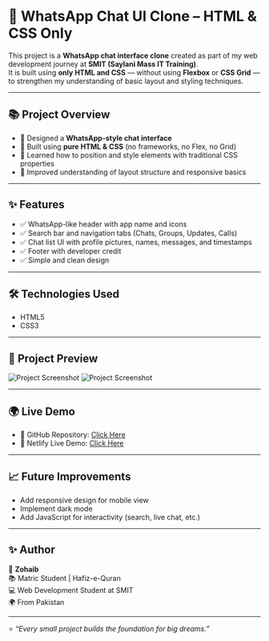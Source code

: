 # 📱 WhatsApp Chat UI Clone – HTML & CSS Only

This project is a **WhatsApp chat interface clone** created as part of my web development journey at **SMIT (Saylani Mass IT Training)**.  
It is built using **only HTML and CSS** — without using **Flexbox** or **CSS Grid** — to strengthen my understanding of basic layout and styling techniques.

---

## 📚 Project Overview

- 📱 Designed a **WhatsApp-style chat interface**  
- 🧱 Built using **pure HTML & CSS** (no frameworks, no Flex, no Grid)  
- 🎨 Learned how to position and style elements with traditional CSS properties  
- 🧠 Improved understanding of layout structure and responsive basics  

---

## ✨ Features

- ✅ WhatsApp-like header with app name and icons  
- ✅ Search bar and navigation tabs (Chats, Groups, Updates, Calls)  
- ✅ Chat list UI with profile pictures, names, messages, and timestamps  
- ✅ Footer with developer credit  
- ✅ Simple and clean design  

---

## 🛠️ Technologies Used

- HTML5  
- CSS3  

---

## 📸 Project Preview

![Project Screenshot](https://1drv.ms/i/c/8284a6b109cb516d/Ec4I1eC0okVNrNtKygmAdycBb8OFkBbdudWNYJn9IYnh-A?e=j6kdmX)
![Project Screenshot](https://1drv.ms/i/c/8284a6b109cb516d/ERkoRUhvYfRIrg_ut2SKp4wBiQP1u_miBQNXD7OQDFb9ig?e=hAfnom)

---

## 🌍 Live Demo

- 🔗 GitHub Repository: [Click Here](https://github.com/Zohaib/text.repo9)
- 🔗 Netlify Live Demo: [Click Here](https://gilded-sopapillas-dd656e.netlify.app/)

---

## 📈 Future Improvements

- Add responsive design for mobile view  
- Implement dark mode  
- Add JavaScript for interactivity (search, live chat, etc.)

---

## ✨ Author

👤 **Zohaib**  
📚 Matric Student | Hafiz-e-Quran  
💻 Web Development Student at SMIT  
🌍 From Pakistan  

---

⭐ _“Every small project builds the foundation for big dreams.”_

